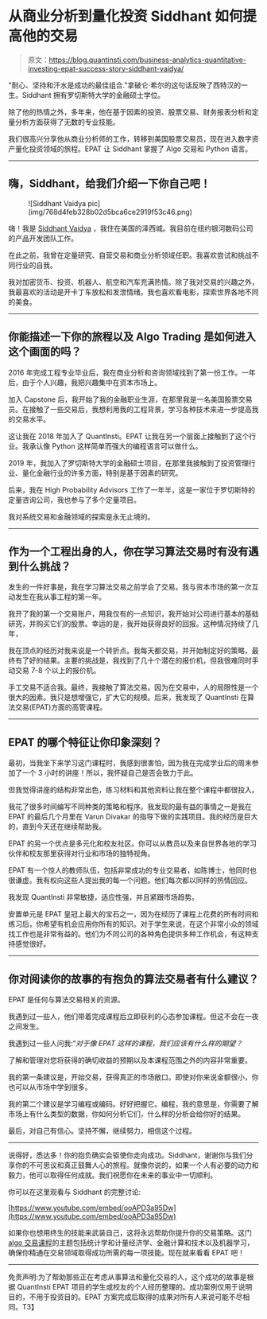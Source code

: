 # 从商业分析到量化投资 Siddhant 如何提高他的交易

> 原文：<https://blog.quantinsti.com/business-analytics-quantitative-investing-epat-success-story-siddhant-vaidya/>

"耐心、坚持和汗水是成功的最佳组合."拿破仑·希尔的这句话反映了西特汉的一生。Siddhant 拥有罗切斯特大学的金融硕士学位。

除了他的热情之外，多年来，他在基于因素的投资、股票交易、财务报表分析和定量分析方面获得了无数的专业技能。

我们很高兴分享他从商业分析师的工作，转移到美国股票交易员，现在进入数字资产量化投资领域的旅程。EPAT 让 Siddhant 掌握了 Algo 交易和 Python 语言。

* * *

## 嗨，Siddhant，给我们介绍一下你自己吧！

<figure class="kg-card kg-image-card">![Siddhant Vaidya pic](img/768d4feb328b02d5bca6ce2919f53c46.png)</figure>

嗨！我是 [Siddhant Vaidya](https://www.linkedin.com/in/siddhant-vaidya/) ，我住在美国的泽西城。我目前在纽约银河数码公司的产品开发团队工作。

在此之前，我曾在定量研究、自营交易和商业分析领域任职。我喜欢尝试和挑战不同行业的自我。

我对加密货币、投资、机器人、航空和汽车充满热情。除了我对交易的兴趣之外，我最喜欢的活动是开卡丁车放松和发泄情绪。我也喜欢看电影，探索世界各地不同的美食。

* * *

## 你能描述一下你的旅程以及 Algo Trading 是如何进入这个画面的吗？

2016 年完成工程专业毕业后，我在商业分析和咨询领域找到了第一份工作。一年后，由于个人兴趣，我把兴趣集中在资本市场上。

加入 Capstone 后，我开始了我的金融职业生涯，在那里我是一名美国股票交易员。在接触了一些交易后，我想利用我的工程背景，学习各种技术来进一步提高我的交易水平。

这让我在 2018 年加入了 QuantInsti。EPAT 让我在另一个层面上接触到了这个行业。我承认像 Python 这样简单而强大的编程语言可以做什么。

2019 年，我加入了罗切斯特大学的金融硕士项目，在那里我接触到了投资管理行业、量化金融行业的许多方面，特别是基于因素的研究。

后来，我在 High Probability Advisors 工作了一年半，这是一家位于罗切斯特的定量咨询公司，我也参与了多个定量项目。

我对系统交易和金融领域的探索是永无止境的。

* * *

## 作为一个工程出身的人，你在学习算法交易时有没有遇到什么挑战？

发生的一件好事是，我在学习算法交易之前学会了交易。我与资本市场的第一次互动发生在我从事工程的第一年。

我开了我的第一个交易账户，用我仅有的一点知识，我开始对公司进行基本的基础研究，并购买它们的股票。幸运的是，我开始获得良好的回报。这种情况持续了几年，

我在顶点的经历对我来说是一个转折点。我每天都交易，并开始制定好的策略，最终有了好的结果。主要的挑战是，我找到了几十个潜在的报价机，但我很难同时手动交易 7-8 个以上的报价机。

手工交易不适合我。最终，我接触了算法交易。因为在交易中，人的局限性是一个很大的因素。我只是想增强它，扩大它的规模。后来，我发现了 QuantInsti 在算法交易(EPAT)方面的高管课程。

* * *

## EPAT 的哪个特征让你印象深刻？

最初，当我坐下来学习这门课程时，我感到很害怕，因为我在完成学业后的周末参加了一个 3 小时的讲座！所以，我怀疑自己是否会致力于此。

但我觉得讲座的结构非常出色，练习材料和其他资料让我在整个课程中都很投入。

我花了很多时间编写不同种类的策略和程序。我发现的最有益的事情之一是我在 EPAT 的最后几个月里在 Varun Divakar 的指导下做的实践项目。我的经历是巨大的，直到今天还在继续帮助我。

EPAT 的另一个优点是多元化和校友社区。你可以从教员以及来自世界各地的学习伙伴和校友那里获得对行业和市场的独特视角。

EPAT 有一个惊人的教师队伍，包括非常成功的专业交易者，如陈博士，他同时也很谦虚。我有权向这些人提出我的每一个问题。他们每次都以同样的热情回应。

我发现 QuantInsti 非常敏捷，适应性强，并且紧跟市场趋势。

安置单元是 EPAT 皇冠上最大的宝石之一，因为在经历了课程上花费的所有时间和练习后，你希望有机会应用你所有的知识。对于学生来说，在这个非常小众的领域找工作也是非常有益的。他们为不同公司的各种角色提供多种工作机会，有这种支持感觉很好。

* * *

## 你对阅读你的故事的有抱负的算法交易者有什么建议？

EPAT 是任何与算法交易相关的资源。

我遇到过一些人，他们带着完成课程后立即获利的心态参加课程。但这不会在一夜之间发生。

我遇到过一些人问我:“*对于像 EPAT 这样的课程，我们应该有什么样的期望？*

了解和管理对您将获得的确切收益的预期以及本课程范围之外的内容非常重要。

我的第一条建议是，开始交易，获得真正的市场敞口。即使对你来说金额很小，你也可以从市场中学到很多。

我的第二个建议是学习编程或编码。好好把握它。编程，我的意思是，你需要了解市场上有什么类型的数据，你如何分析它们，什么样的分析会给你好的结果。

最后，对自己有信心。坚持不懈，继续努力，相信这个过程。

* * *

说得好，悉达多！你的抱负确实会驱使你走向成功。Siddhant，谢谢你与我们分享你的不可思议和真正鼓舞人心的旅程。就像你说的，如果一个人有必要的动力和毅力，他可以取得任何成就。我们祝愿你在未来的事业中一切顺利。

你可以在这里观看与 Siddhant 的完整讨论:

[https://www.youtube.com/embed/ooAPD3a95Dw](https://www.youtube.com/embed/ooAPD3a95Dw)

如果你也想用终生的技能来武装自己，这将永远帮助你提升你的交易策略。这门 [algo 交易课程](https://www.quantinsti.com/epat)的主题包括统计学和计量经济学、金融计算和技术以及机器学习，确保你精通在交易领域取得成功所需的每一项技能。现在就来看看 EPAT 吧！

* * *

免责声明:为了帮助那些正在考虑从事算法和量化交易的人，这个成功的故事是根据 QuantInsti EPAT 项目的学生或校友的个人经历整理的。成功案例仅用于说明目的，不用于投资目的。EPAT 方案完成后取得的成果对所有人来说可能不尽相同。T3】